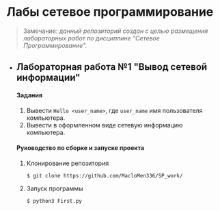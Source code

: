 # Лабы сетевое программирование
 > Замечание: *данный репозиторий создан с целью  размещения лабораторных работ по дисциплине "Сетевое Программирование".*
+ ## Лабораторная работа №1 "Вывод сетевой информации"
	#### **Задания**
	1. Вывести `Hello <user_name>`, где `user_name` имя пользователя компьютера.
	1. Вывести в оформленном виде сетевую информацию компьютера.
	#### **Руководство по сборке и запуске проекта**
	1. Клонирование репозитория
		```
		$ git clone https://github.com/MacloMen336/SP_work/
		```
	2. Запуск программы
		```
		$ python3 First.py
		```
